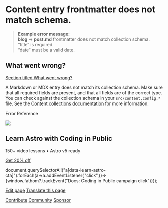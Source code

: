 Content entry frontmatter does not match schema.
================================================

> **Example error message:**  
> **blog** → **post.md** frontmatter does not match collection schema.  
> “title” is required.  
> “date” must be a valid date.

What went wrong?
----------------

[Section titled What went wrong?](#what-went-wrong)

A Markdown or MDX entry does not match its collection schema. Make sure that all required fields are present, and that all fields are of the correct type. You can check against the collection schema in your `src/content.config.*` file. See the [Content collections documentation](/en/guides/content-collections/) for more information.

Error Reference

![](/_astro/CodingInPublic.DpaYu7Qd_5sx41.webp)

Learn Astro with **Coding in Public**
-------------------------------------

150+ video lessons • Astro v5 ready

[Get 20% off](https://learnastro.dev?code=ASTRO_PROMO)

document.querySelectorAll("a\[data-learn-astro-cta\]").forEach(a=>a.addEventListener("click",()=>{window.fathom?.trackEvent("Docs: Coding in Public campaign click")}));

[Edit page](https://github.com/withastro/astro/blob/main/packages/astro/src/core/errors/errors-data.ts) [Translate this page](https://contribute.docs.astro.build/guides/i18n/)

[Contribute](/en/contribute/) [Community](https://astro.build/chat) [Sponsor](https://opencollective.com/astrodotbuild)

